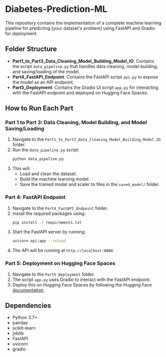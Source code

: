 # Diabetes-Prediction-ML

This repository contains the implementation of a complete machine learning pipeline for predicting [your dataset's problem] using FastAPI and Gradio for deployment.

## Folder Structure
- **Part1_to_Part3_Data_Cleaning_Model_Building_Model_IO**: Contains the script `data_pipeline.py` that handles data cleaning, model building, and saving/loading of the model.
- **Part4_FastAPI_Endpoint**: Contains the FastAPI script `api.py` to expose the model as an API endpoint.
- **Part5_Deployment**: Contains the Gradio UI script `app.py` for interacting with the FastAPI endpoint and deployed on Hugging Face Spaces.

## How to Run Each Part

### Part 1 to Part 3: Data Cleaning, Model Building, and Model Saving/Loading
1. Navigate to the `Part1_to_Part3_Data_Cleaning_Model_Building_Model_IO` folder.
2. Run the `data_pipeline.py` script:
    ```bash
    python data_pipeline.py
    ```
3. This will:
   - Load and clean the dataset.
   - Build the machine learning model.
   - Save the trained model and scaler to files in the `saved_model/` folder.

### Part 4: FastAPI Endpoint
1. Navigate to the `Part4_FastAPI_Endpoint` folder.
2. Install the required packages using:
    ```bash
    pip install -r requirements.txt
    ```
3. Start the FastAPI server by running:
    ```bash
    uvicorn api:app --reload
    ```
4. The API will be running at `http://localhost:8000`.

### Part 5: Deployment on Hugging Face Spaces
1. Navigate to the `Part5_Deployment` folder.
2. The script `app.py` uses Gradio to interact with the FastAPI endpoint.
3. Deploy this on Hugging Face Spaces by following the Hugging Face [documentation](https://huggingface.co/docs).

## Dependencies
- Python 3.7+
- pandas
- scikit-learn
- joblib
- FastAPI
- uvicorn
- gradio
